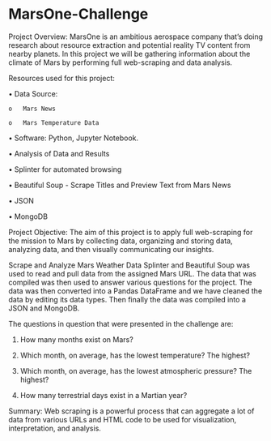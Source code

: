 # MarsOne-Challenge

Project Overview:
MarsOne is an ambitious aerospace company that’s doing research about resource extraction and potential reality TV content from nearby planets. In this project we will be gathering information about the climate of Mars by performing full web-scraping and data analysis.


Resources used for this project:

  •	Data Source:
  
    o	Mars News
    
    o	Mars Temperature Data
    
  •	Software: Python,  Jupyter Notebook.
  
  •	Analysis of Data and Results
  
  •	Splinter for automated browsing
  
  •	Beautiful Soup - Scrape Titles and Preview Text from Mars News
  
  •	JSON
  
  •	MongoDB
  


Project Objective:
The aim of this project is to apply full web-scraping for the mission to Mars by collecting data, organizing and storing data, analyzing data, and then visually communicating our insights.



Scrape and Analyze Mars Weather Data
Splinter and Beautiful Soup was used to read and pull data from the assigned Mars URL. The data that was compiled was then used to answer various questions for the project. The data was then converted into a Pandas DataFrame and we have cleaned the data by editing its data types. Then finally the data was compiled into a JSON and MongoDB. 



The questions in question that were presented in the challenge are:


  1.	How many months exist on Mars?
  
  2.	Which month, on average, has the lowest temperature? The highest?
  
  3.	Which month, on average, has the lowest atmospheric pressure? The highest?
  
  4.	How many terrestrial days exist in a Martian year? 



Summary:
Web scraping is a powerful process that can aggregate a lot of data from various URLs and HTML code to be used for visualization, interpretation, and analysis. 
